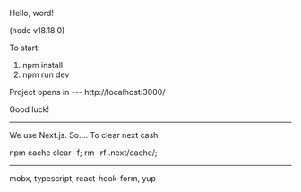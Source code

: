 Hello, word!

(node  v18.18.0)

To start:
1) npm install
2) npm run dev

Project opens in --- http://localhost:3000/

Good luck!

-------------------------
We use Next.js. So....
To clear next cash:

npm cache clear -f; rm -rf .next/cache/;

-------------------------
mobx, typescript, react-hook-form, yup

